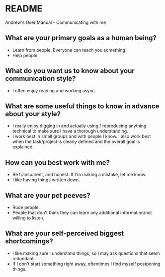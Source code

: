# README
Andrew's User Manual - Communicating with me

## What are your primary goals as a human being?

- Learn from people. Everyone can teach you something.
- Help people.

## What do you want  us to know about your communication style?

- I often enjoy reading and working async. 

## What are some useful things to know in advance about your style?

- I really enjoy digging in and actually using / reproducing anything technical to make sure I have a thorough understanding.
- I work best in small groups and with people I know. I also work best when the task/project is clearly defined and the overall goal is explained.

## How can you best work with me?

- Be transparent, and honest. If I'm making a mistake, let me know. 
- I like having things written down.

## What are your pet peeves?

- Rude people.
- People that don't think they can learn any additional information/not willing to listen.

## What are your self-perceived biggest shortcomings?

- I like making sure I understand things, so I may ask questions that seem redundant.
- If I don't start something right away, oftentimes I find myself postponing things. 

